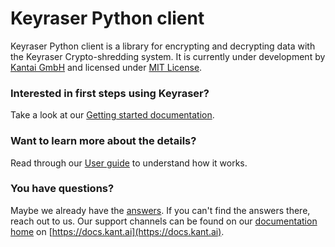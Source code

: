 # Keyraser Python client

Keyraser Python client is a library for encrypting and decrypting data with the
Keyraser Crypto-shredding system. It is currently under development
by [Kantai GmbH](https://kant.ai) and licensed under
[MIT License](https://gitlab.com/kantai/multimeter/-/blob/mainline/LICENSE).

### Interested in first steps using Keyraser?
Take a look at our [Getting started documentation](./getting_started/).

### Want to learn more about the details?
Read through our [User guide](./user_guide/) to understand how it works.

### You have questions?
Maybe we already have the [answers](./faq/). If you can't find the answers
there, reach out to us. Our support channels can be found on our [documentation home](https://docs.kant.ai)
on [https://docs.kant.ai](https://docs.kant.ai).


